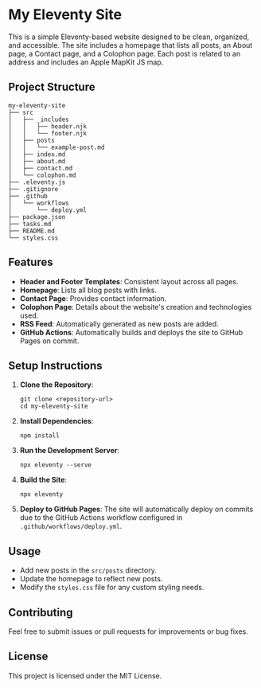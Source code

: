# My Eleventy Site

This is a simple Eleventy-based website designed to be clean, organized, and accessible. The site includes a homepage that lists all posts, an About page, a Contact page, and a Colophon page. Each post is related to an address and includes an Apple MapKit JS map.

## Project Structure

```
my-eleventy-site
├── src
│   ├── _includes
│   │   ├── header.njk
│   │   └── footer.njk
│   ├── posts
│   │   └── example-post.md
│   ├── index.md
│   ├── about.md
│   ├── contact.md
│   └── colophon.md
├── .eleventy.js
├── .gitignore
├── .github
│   └── workflows
│       └── deploy.yml
├── package.json
├── tasks.md
├── README.md
└── styles.css
```

## Features

- **Header and Footer Templates**: Consistent layout across all pages.
- **Homepage**: Lists all blog posts with links.
- **Contact Page**: Provides contact information.
- **Colophon Page**: Details about the website's creation and technologies used.
- **RSS Feed**: Automatically generated as new posts are added.
- **GitHub Actions**: Automatically builds and deploys the site to GitHub Pages on commit.

## Setup Instructions

1. **Clone the Repository**: 
   ```
   git clone <repository-url>
   cd my-eleventy-site
   ```

2. **Install Dependencies**: 
   ```
   npm install
   ```

3. **Run the Development Server**: 
   ```
   npx eleventy --serve
   ```

4. **Build the Site**: 
   ```
   npx eleventy
   ```

5. **Deploy to GitHub Pages**: 
   The site will automatically deploy on commits due to the GitHub Actions workflow configured in `.github/workflows/deploy.yml`.

## Usage

- Add new posts in the `src/posts` directory.
- Update the homepage to reflect new posts.
- Modify the `styles.css` file for any custom styling needs.

## Contributing

Feel free to submit issues or pull requests for improvements or bug fixes. 

## License

This project is licensed under the MIT License.